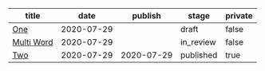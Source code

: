 | title                            | date       | publish    | stage     | private |
| -------------------------------- | ---------- | ---------- | --------- | ------- |
| [One](./notes/one)               | 2020-07-29 |            | draft     | false   |
| [Multi Word](./notes/multi-word) | 2020-07-29 |            | in_review | false   |
| [Two](./notes/two)               | 2020-07-29 | 2020-07-29 | published | true    |
